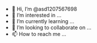 - 👋 Hi, I’m @asd1207567698
- 👀 I’m interested in ...
- 🌱 I’m currently learning ...
- 💞️ I’m looking to collaborate on ...
- 📫 How to reach me ...

<!---
asd1207567698/asd1207567698 is a ✨ special ✨ repository because its `README.md` (this file) appears on your GitHub profile.
You can click the Preview link to take a look at your changes.

